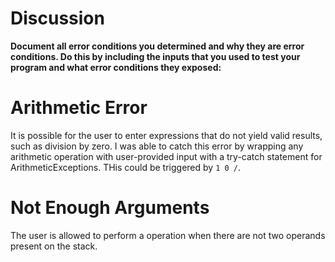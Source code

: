 # Discussion

**Document all error conditions you determined and why they are error
 conditions. Do this by including the inputs that you used to test your
  program and what error conditions they exposed:**

# Arithmetic Error
It is possible for the user to enter expressions that do not yield valid
results, such as division by zero. I was able to catch this error by wrapping
any arithmetic operation with user-provided input with a try-catch statement
for ArithmeticExceptions. THis could be triggered by `1 0 /`.

# Not Enough Arguments
The user is allowed to perform a operation when there are not two operands present on the stack.